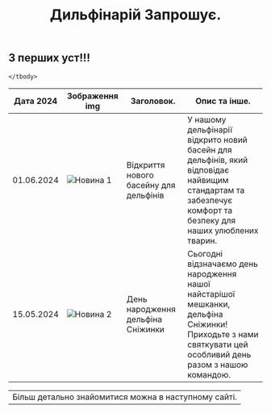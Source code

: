 <!DOCTYPE html>
<html lang="en">
<head>
<meta charset="UTF-8">
<meta name="viewport" content="width=device-width, initial-scale=1.0">
</head>
<body>
<header>
  <h1>Дильфінарій Запрошує.</h1>
</header>

<div class="news-container">
  <h2>З перших уст!!!
  </h2>
  <table class="table">
    <thead>
      <tr>
        <th>Дата 2024</th>
        <th>Зображення img</th>
        <th>Заголовок.</th>
        <th>Опис та інше. </th>
      </tr>
    </thead>
    <tbody>
      <tr>
        <td>01.06.2024</td>
        <td><img src="https://encrypted-tbn0.gstatic.com/images?q=tbn:ANd9GcTzelMtBjzrnqADMdUJIsVpJvG0h2_NF3X9mg&s" alt="Новина 1" ></td>
        <td>Відкриття нового басейну для дельфінів</td>
        <td>У нашому дельфінарії відкрито новий басейн для дельфінів, який відповідає найвищим стандартам та забезпечує комфорт та безпеку для наших улюблених тварин.</td>
      </tr>
      <tr>
        <td>15.05.2024</td>
        <td><img src="https://encrypted-tbn0.gstatic.com/images?q=tbn:ANd9GcR-cGrEjpbqjVfnezYGuPrFrBFAnZ7irhj0Ug&s" alt="Новина 2"></td>
        <td>День народження дельфіна Сніжинки</td>
        <td>Сьогодні відзначаємо день народження нашої найстарішої мешканки, дельфіна Сніжинки! Приходьте з нами святкувати цей особливий день разом з нашою командою.</td>
      </tr>   
     
    </tbody>
  </table>
  <table> 
   <td> Більш детально знайомитися можна в наступному сайті.   </td>
   
  </table>

  
</div>

</body>
</html>

